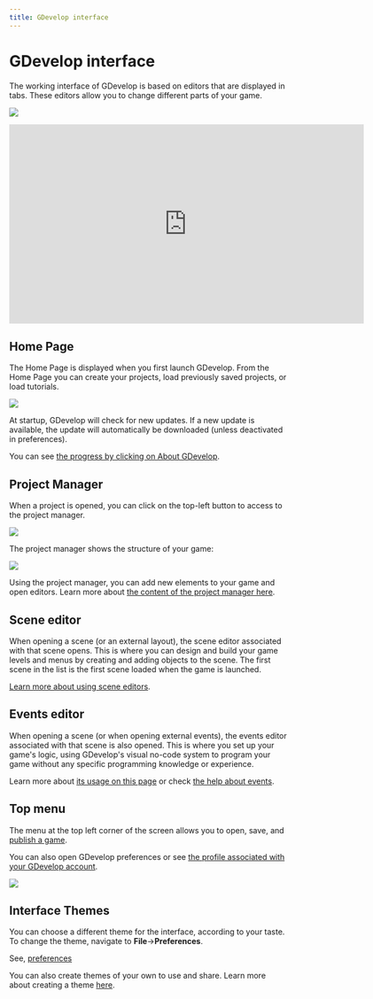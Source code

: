 ```yaml
---
title: GDevelop interface
---
```

# GDevelop interface

The working interface of GDevelop is based on editors that are displayed in tabs. These editors allow you to change different parts of your game.

![](/gdevelop5/interface/pasted/20230309-173715.png)

<iframe width="640" height="360" src="https://www.youtube.com/embed/bR2BjT7JG0k" frameborder="0" allow="accelerometer; autoplay; encrypted-media; gyroscope; picture-in-picture" allowfullscreen></iframe>

## Home Page

The Home Page is displayed when you first launch GDevelop. From the Home Page you can create your projects, load previously saved projects, or load tutorials.

![](/gdevelop5/interface/pasted/20230303-231024.png)

At startup, GDevelop will check for new updates. If a new update is available, the update will automatically be downloaded (unless deactivated in preferences).

You can see [the progress by clicking on About GDevelop](/gdevelop5/interface/updates).

## Project Manager

When a project is opened, you can click on the top-left button to access to the project manager.

![](/gdevelop5/interface/pasted/20230309-173922.png)

The project manager shows the structure of your game:

![](/gdevelop5/interface/pasted/20230309-174021.png)

Using the project manager, you can add new elements to your game and open editors.
Learn more about [the content of the project manager here](/gdevelop5/interface/project-manager).

## Scene editor

When opening a scene (or an external layout), the scene editor associated with that scene opens.
This is where you can design and build your game levels and menus by creating and adding objects to the scene.
The first scene in the list is the first scene loaded when the game is launched.

[Learn more about using scene editors](/gdevelop5/interface/scene-editor).

## Events editor

When opening a scene (or when opening external events), the events editor associated with that scene is also opened. This is where you set up your game's logic, using GDevelop's visual no-code system to program your game without any specific programming knowledge or experience.

Learn more about [its usage on this page](/gdevelop5/interface/events-editor) or check [the help about events](/gdevelop5/events).

## Top menu

The menu at the top left corner of the screen allows you to open, save, and [publish a game](/gdevelop5/publishing).

You can also open GDevelop preferences or see [the profile associated with your GDevelop account](/gdevelop5/interface/profile).

![](/gdevelop5/interface/pasted/20230309-182715.png)

## Interface Themes

You can choose a different theme for the interface, according to your taste. To change the theme, navigate to **File**->**Preferences**.

See, [preferences](/gdevelop5/preferences)

You can also create themes of your own to use and share. Learn more about creating a theme [here](/gdevelop5/all-features/themes).